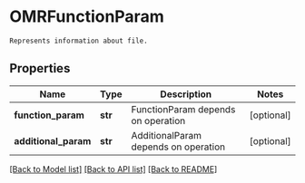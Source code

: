 # OMRFunctionParam

```
Represents information about file.
```

## Properties
Name | Type | Description | Notes
------------ | ------------- | ------------- | -------------
**function_param** | **str** | FunctionParam  depends on operation | [optional] 
**additional_param** | **str** | AdditionalParam depends on operation  | [optional] 

[[Back to Model list]](../README.md#documentation-for-models) [[Back to API list]](../README.md#documentation-for-api-endpoints) [[Back to README]](../README.md)


